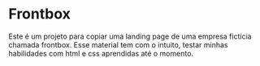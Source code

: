 # Frontbox

Este é um projeto para copiar uma landing page de uma empresa fictícia chamada frontbox.
Esse material tem com o intuito, testar minhas habilidades com html e css aprendidas até o momento.
